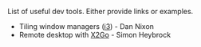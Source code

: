 List of useful dev tools. Either provide links or examples.

  - Tiling window managers ([i3](https://i3wm.org/)) - Dan Nixon
  - Remote desktop with [X2Go](https://wiki.x2go.org/doku.php/doc:newtox2go) - Simon Heybrock

